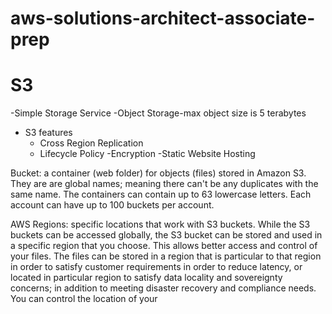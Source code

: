 # aws-solutions-architect-associate-prep
# S3
-Simple Storage Service
-Object Storage-max object size is 5 terabytes
- S3 features
  - Cross Region Replication 
  - Lifecycle Policy
  -Encryption 
  -Static Website Hosting
  
Bucket: a container (web folder) for objects (files) stored in Amazon S3.  They are are global names; meaning there can't be any duplicates with the same name. The containers can contain up to 63 lowercase letters. Each account can have up to 100 buckets per account.

AWS Regions: specific locations that work with S3 buckets. While the S3 buckets can be accessed globally, the S3 bucket can be stored and used in a specific region that you choose. This allows better access and control of your files. The files can be stored in a region that is particular to that region in order to satisfy customer requirements in order to reduce latency, or located in particular region to satisfy data locality and sovereignty concerns; in addition to meeting disaster recovery and compliance needs. You can control the location of your 

